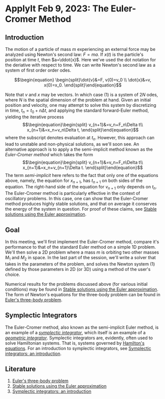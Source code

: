 # ApplyIt Feb 9, 2023: The Euler-Cromer Method

## Introduction
 The motion of a particle of mass $m$ experiencing an external force may be analyzed using Newton's second law: $F=ma$. If $x(t)$ is the particle's position at time $t$, then $a=\ddot{x}$. Here we've used the dot notation for the deriative with respect to time. We can write Newton's second law as a system of first order order odes.
 
 $$\begin{equation} \begin{split}\dot{v}&=F, v(0)=v_0 \\ \dot{x}&=v, x(0)=x_0. \end{split}\end{equation}$$

Note that $v$ and $x$ may be vectors. In which case (1) is a system of $2N$ odes, where $N$ is the spatial dimension of the problem at hand. Given an initial position and velocity, one may attempt to solve this system by discretizing in time, $t_n = t_0+n\Delta t$, and applying the standard forward-Euler method, yielding the iterative process
$$\begin{equation}\begin{split} v_{n+1}&=v_n+F_n\Delta t\\ 
x_{n+1}&=x_n+v_n\Delta t, \end{split}\end{equation}$$
where the subscript denotes evaluation at $t_n$.
However, this approach can lead to unstable and non-physical solutions, as we'll soon see. An alternative approach is to apply a the semi-implicit method known as the *Euler-Cromer method* which takes the form
$$\begin{equation}\begin{split}  v_{n+1}&=v_n+F_n\Delta t\\ 
x_{n+1}&=x_n+v_{n+1}\Delta t. \end{split}\end{equation}$$
The term *semi-implicit* here refers to the fact that only one of the equations above, namely, the equation for $x_{n+1}$, has $t_{n+1}$ on both sides of the equation. The right-hand side of the equation for $v_{n+1}$ only depends on $t_n$.
The Euler-Cromer method is particularly effective in the context of oscillatory problems. In this case, one can show that the Euler-Cromer method produces highly stable solutions, and that on average it conserves the energy of the system in question. For proof of these claims, see [Stable solutions using the Euler approximation](https://github.com/mdallas1/ApplyIt/tree/main/sp23/Euler-Cromer/papers/cromer81.pdf). 

## Goal
In this meeting, we'll first implement the Euler-Cromer method, compare it's performance to that of the standard Euler method on a simple 1D problem. We'll then solve a 2D problem where a mass $m$ is orbiting two other masses $M_1$ and $M_2$ in space. In the last part of the session, we'll write a solver that takes in the parameters of the problem, and solves the Newton system (1) defined by those parameters in 2D (or 3D) using a method of the user's choice.  

Numerical results for the problems discussed above (for various initial conditions) may be found in [Stable solutions using the Euler approximation](https://github.com/mdallas1/ApplyIt/tree/main/sp23/Euler-Cromer/papers/cromer81.pdf). The form of Newton's equations for the three-body problem can be found in [Euler's three-body problem](https://github.com/mdallas1/ApplyIt/tree/main/sp23/Euler-Cromer/papers/wild79.pdf).

## Symplectic Integrators
The Euler-Cromer method, also known as the semi-implicit Euler method, is an example of a [*symplectic integrator*](https://en.wikipedia.org/wiki/Symplectic_integrator), which itself is an example of a [*geometric integrator*](https://en.wikipedia.org/wiki/Geometric_integrator). Symplectic integrators are, evidently, often used to solve Hamiltonian systems. That is, systems governed by [Hamilton's equations](https://en.wikipedia.org/wiki/Hamiltonian_mechanics). For an introduction to symplectic integrators, see 
[Symplectic integrators: an introduction](https://github.com/mdallas1/ApplyIt/tree/main/sp23/Euler-Cromer/papers/DoRo05.pdf).

## Literature
1. [Euler's three-body problem](https://github.com/mdallas1/ApplyIt/tree/main/sp23/Euler-Cromer/papers/wild79.pdf)
2. [Stable solutions using the Euler approximation](https://github.com/mdallas1/ApplyIt/tree/main/sp23/Euler-Cromer/papers/cromer81.pdf) 
3. [Symplectic integrators: an introduction](https://github.com/mdallas1/ApplyIt/tree/main/sp23/Euler-Cromer/papers/DoRo05.pdf) 
